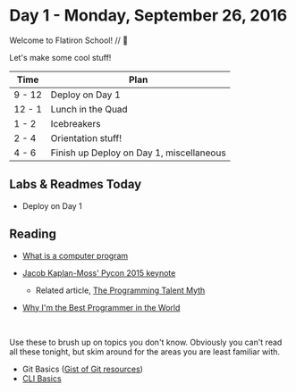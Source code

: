 # Day 1 - Monday, September 26, 2016

Welcome to Flatiron School! // :blue_heart:

Let's make some cool stuff!

Time        |   Plan   |
----------------|-------
9 - 12          | Deploy on Day 1
12 - 1    | Lunch in the Quad
1 - 2     | Icebreakers
2 - 4     | Orientation stuff!
4 - 6     | Finish up Deploy on Day 1, miscellaneous

## Labs & Readmes Today

  * Deploy on Day 1

## Reading
* [What is a computer program](http://computer.howstuffworks.com/question717.htm)

* [Jacob Kaplan-Moss' Pycon 2015 keynote](https://www.youtube.com/watch?v=hIJdFxYlEKE)
    * Related article, [The Programming Talent Myth](https://lwn.net/Articles/641779/)
* [Why I'm the Best Programmer in the World](http://blog.codinghorror.com/why-im-the-best-programmer-in-the-world/)

<br>

Use these to brush up on topics you don't know. Obviously you can't read all these tonight, but skim around for the areas you are least familiar with.

* Git Basics ([Gist of Git resources](https://gist.github.com/aviflombaum/0d1c335291350a2e4036))
* [CLI Basics](https://learn.co/lessons/cli-basics)
